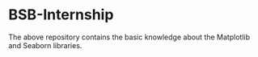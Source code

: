 # BSB-Internship
The above repository contains the basic knowledge about the Matplotlib and Seaborn libraries.
